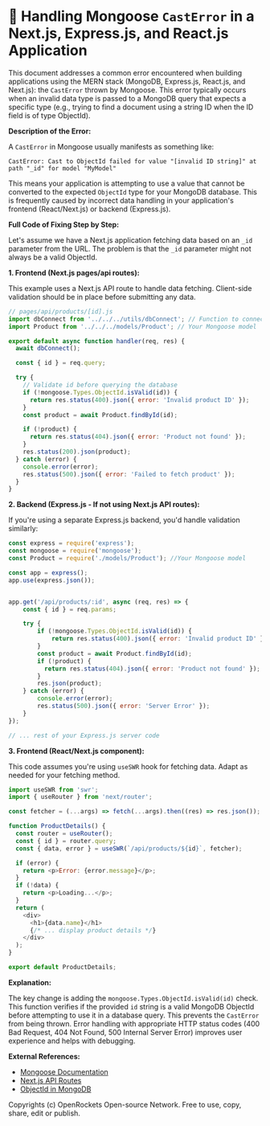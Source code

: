 # 🐞 Handling Mongoose `CastError` in a Next.js, Express.js, and React.js Application


This document addresses a common error encountered when building applications using the MERN stack (MongoDB, Express.js, React.js, and Next.js): the `CastError` thrown by Mongoose.  This error typically occurs when an invalid data type is passed to a MongoDB query that expects a specific type (e.g., trying to find a document using a string ID when the ID field is of type ObjectId).

**Description of the Error:**

A `CastError` in Mongoose usually manifests as something like:

```
CastError: Cast to ObjectId failed for value "[invalid ID string]" at path "_id" for model "MyModel"
```

This means your application is attempting to use a value that cannot be converted to the expected `ObjectId` type for your MongoDB database.  This is frequently caused by incorrect data handling in your application's frontend (React/Next.js) or backend (Express.js).

**Full Code of Fixing Step by Step:**

Let's assume we have a Next.js application fetching data based on an `_id` parameter from the URL.  The problem is that the `_id` parameter might not always be a valid ObjectId.

**1. Frontend (Next.js pages/api routes):**

This example uses a Next.js API route to handle data fetching.  Client-side validation should be in place before submitting any data.

```javascript
// pages/api/products/[id].js
import dbConnect from '../../../utils/dbConnect'; // Function to connect to MongoDB
import Product from '../../../models/Product'; // Your Mongoose model

export default async function handler(req, res) {
  await dbConnect();

  const { id } = req.query;

  try {
    // Validate id before querying the database
    if (!mongoose.Types.ObjectId.isValid(id)) {
      return res.status(400).json({ error: 'Invalid product ID' });
    }
    const product = await Product.findById(id);

    if (!product) {
      return res.status(404).json({ error: 'Product not found' });
    }
    res.status(200).json(product);
  } catch (error) {
    console.error(error);
    res.status(500).json({ error: 'Failed to fetch product' });
  }
}
```


**2. Backend (Express.js - If not using Next.js API routes):**

If you're using a separate Express.js backend, you'd handle validation similarly:

```javascript
const express = require('express');
const mongoose = require('mongoose');
const Product = require('./models/Product'); //Your Mongoose model

const app = express();
app.use(express.json());


app.get('/api/products/:id', async (req, res) => {
    const { id } = req.params;

    try {
        if (!mongoose.Types.ObjectId.isValid(id)) {
            return res.status(400).json({ error: 'Invalid product ID' });
        }
        const product = await Product.findById(id);
        if (!product) {
          return res.status(404).json({ error: 'Product not found' });
        }
        res.json(product);
    } catch (error) {
        console.error(error);
        res.status(500).json({ error: 'Server Error' });
    }
});

// ... rest of your Express.js server code
```

**3. Frontend (React/Next.js component):**

This code assumes you're using `useSWR` hook for fetching data.  Adapt as needed for your fetching method.

```javascript
import useSWR from 'swr';
import { useRouter } from 'next/router';

const fetcher = (...args) => fetch(...args).then((res) => res.json());

function ProductDetails() {
  const router = useRouter();
  const { id } = router.query;
  const { data, error } = useSWR(`/api/products/${id}`, fetcher);

  if (error) {
    return <p>Error: {error.message}</p>;
  }
  if (!data) {
    return <p>Loading...</p>;
  }
  return (
    <div>
      <h1>{data.name}</h1>
      {/* ... display product details */}
    </div>
  );
}

export default ProductDetails;
```


**Explanation:**

The key change is adding the `mongoose.Types.ObjectId.isValid(id)` check. This function verifies if the provided `id` string is a valid MongoDB ObjectId before attempting to use it in a database query.  This prevents the `CastError` from being thrown.  Error handling with appropriate HTTP status codes (400 Bad Request, 404 Not Found, 500 Internal Server Error) improves user experience and helps with debugging.

**External References:**

* [Mongoose Documentation](https://mongoosejs.com/)
* [Next.js API Routes](https://nextjs.org/docs/api-routes/introduction)
* [ObjectId in MongoDB](https://www.mongodb.com/docs/manual/reference/method/ObjectId/)


Copyrights (c) OpenRockets Open-source Network. Free to use, copy, share, edit or publish.

